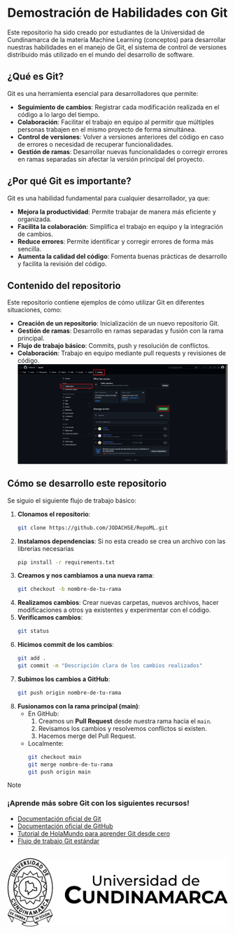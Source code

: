 # Demostración de Habilidades con Git

Este repositorio ha sido creado por estudiantes de la Universidad de Cundinamarca de la materia Machine Learning (conceptos) para desarrollar nuestras habilidades en el manejo de Git, el sistema de control de versiones distribuido más utilizado en el mundo del desarrollo de software.

## ¿Qué es Git?

Git es una herramienta esencial para desarrolladores que permite:

* **Seguimiento de cambios**: Registrar cada modificación realizada en el código a lo largo del tiempo.
* **Colaboración**: Facilitar el trabajo en equipo al permitir que múltiples personas trabajen en el mismo proyecto de forma simultánea.
* **Control de versiones**: Volver a versiones anteriores del código en caso de errores o necesidad de recuperar funcionalidades.
* **Gestión de ramas**: Desarrollar nuevas funcionalidades o corregir errores en ramas separadas sin afectar la versión principal del proyecto.

## ¿Por qué Git es importante?

Git es una habilidad fundamental para cualquier desarrollador, ya que:

* **Mejora la productividad**: Permite trabajar de manera más eficiente y organizada.
* **Facilita la colaboración**: Simplifica el trabajo en equipo y la integración de cambios.
* **Reduce errores**: Permite identificar y corregir errores de forma más sencilla.
* **Aumenta la calidad del código**: Fomenta buenas prácticas de desarrollo y facilita la revisión del código.

## Contenido del repositorio

Este repositorio contiene ejemplos de cómo utilizar Git en diferentes situaciones, como:

* **Creación de un repositorio**: Inicialización de un nuevo repositorio Git.
* **Gestión de ramas**: Desarrollo en ramas separadas y fusión con la rama principal.
* **Flujo de trabajo básico**: Commits, push y resolución de conflictos.
* **Colaboración**: Trabajo en equipo mediante pull requests y revisiones de código.
![alt text](/assets/image.png)

## Cómo se desarrollo este repositorio

Se siguio el siguiente flujo de trabajo básico:

1. **Clonamos el repositorio**:
    ```bash
    git clone https://github.com/JODACHSE/RepoML.git
    ```
2. **Instalamos dependencias**:
    Si no esta creado se crea un archivo con las librerías necesarias
    ```bash
    pip install -r requirements.txt
    ```
3. **Creamos y nos cambiamos a una nueva rama**:
    ```bash
    git checkout -b nombre-de-tu-rama
    ```
4. **Realizamos cambios**: Crear nuevas carpetas, nuevos archivos, hacer modificaciones a otros ya existentes y experimentar con el código.
5. **Verificamos cambios**:
    ```bash
    git status
    ```
6. **Hicimos commit de los cambios**:
    ```bash
    git add .
    git commit -m "Descripción clara de los cambios realizados"
    ```
7. **Subimos los cambios a GitHub**:
    ```bash
    git push origin nombre-de-tu-rama
    ```
8. **Fusionamos con la rama principal (main)**:
    * En GitHub:
        1. Creamos un **Pull Request** desde nuestra rama hacia el `main`.
        2. Revisamos los cambios y resolvemos conflictos si existen.
        3. Hacemos merge del Pull Request.
    * Localmente:
        ```bash
        git checkout main
        git merge nombre-de-tu-rama
        git push origin main
        ```

> [!NOTE]
> ### ¡Aprende más sobre Git con los siguientes recursos!
> * [Documentación oficial de Git](https://git-scm.com/doc)
> * [Documentación oficial de GitHub](https://docs.github.com/es)
> * [Tutorial de HolaMundo para aprender Git desde cero](https://youtu.be/VdGzPZ31ts8?si=jSTfhZUeCQtctHAS)
> * [Flujo de trabajo Git estándar](https://docs.github.com/es/get-started/using-github/github-flow)

\
![alt text](/assets/IMAGOTIPO%20HORIZONTAL%20NEGRO.png)